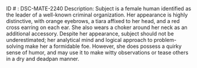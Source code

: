 ID # : DSC-MATE-2240
Description: Subject is a female human identified as the leader of a well-known criminal organization. Her appearance is highly distinctive, with orange eyebrows, a tiara affixed to her head, and a red cross earring on each ear. She also wears a choker around her neck as an additional accessory. Despite her appearance, subject should not be underestimated; her analytical mind and logical approach to problem-solving make her a formidable foe. However, she does possess a quirky sense of humor, and may use it to make witty observations or tease others in a dry and deadpan manner.